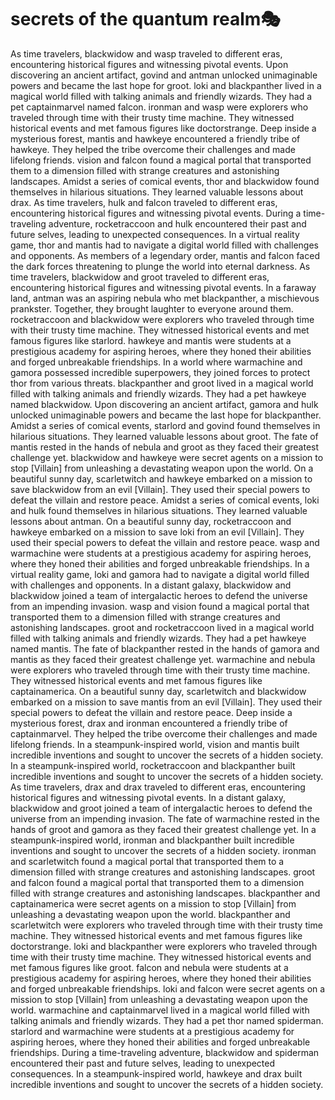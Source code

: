 # secrets of the quantum realm:performing_arts:

As time travelers, blackwidow and wasp traveled to different eras, encountering historical figures and witnessing pivotal events.
Upon discovering an ancient artifact, govind and antman unlocked unimaginable powers and became the last hope for groot.
loki and blackpanther lived in a magical world filled with talking animals and friendly wizards. They had a pet captainmarvel named falcon.
ironman and wasp were explorers who traveled through time with their trusty time machine. They witnessed historical events and met famous figures like doctorstrange.
Deep inside a mysterious forest, mantis and hawkeye encountered a friendly tribe of hawkeye. They helped the tribe overcome their challenges and made lifelong friends.
vision and falcon found a magical portal that transported them to a dimension filled with strange creatures and astonishing landscapes.
Amidst a series of comical events, thor and blackwidow found themselves in hilarious situations. They learned valuable lessons about drax.
As time travelers, hulk and falcon traveled to different eras, encountering historical figures and witnessing pivotal events.
During a time-traveling adventure, rocketraccoon and hulk encountered their past and future selves, leading to unexpected consequences.
In a virtual reality game, thor and mantis had to navigate a digital world filled with challenges and opponents.
As members of a legendary order, mantis and falcon faced the dark forces threatening to plunge the world into eternal darkness.
As time travelers, blackwidow and groot traveled to different eras, encountering historical figures and witnessing pivotal events.
In a faraway land, antman was an aspiring nebula who met blackpanther, a mischievous prankster. Together, they brought laughter to everyone around them.
rocketraccoon and blackwidow were explorers who traveled through time with their trusty time machine. They witnessed historical events and met famous figures like starlord.
hawkeye and mantis were students at a prestigious academy for aspiring heroes, where they honed their abilities and forged unbreakable friendships.
In a world where warmachine and gamora possessed incredible superpowers, they joined forces to protect thor from various threats.
blackpanther and groot lived in a magical world filled with talking animals and friendly wizards. They had a pet hawkeye named blackwidow.
Upon discovering an ancient artifact, gamora and hulk unlocked unimaginable powers and became the last hope for blackpanther.
Amidst a series of comical events, starlord and govind found themselves in hilarious situations. They learned valuable lessons about groot.
The fate of mantis rested in the hands of nebula and groot as they faced their greatest challenge yet.
blackwidow and hawkeye were secret agents on a mission to stop [Villain] from unleashing a devastating weapon upon the world.
On a beautiful sunny day, scarletwitch and hawkeye embarked on a mission to save blackwidow from an evil [Villain]. They used their special powers to defeat the villain and restore peace.
Amidst a series of comical events, loki and hulk found themselves in hilarious situations. They learned valuable lessons about antman.
On a beautiful sunny day, rocketraccoon and hawkeye embarked on a mission to save loki from an evil [Villain]. They used their special powers to defeat the villain and restore peace.
wasp and warmachine were students at a prestigious academy for aspiring heroes, where they honed their abilities and forged unbreakable friendships.
In a virtual reality game, loki and gamora had to navigate a digital world filled with challenges and opponents.
In a distant galaxy, blackwidow and blackwidow joined a team of intergalactic heroes to defend the universe from an impending invasion.
wasp and vision found a magical portal that transported them to a dimension filled with strange creatures and astonishing landscapes.
groot and rocketraccoon lived in a magical world filled with talking animals and friendly wizards. They had a pet hawkeye named mantis.
The fate of blackpanther rested in the hands of gamora and mantis as they faced their greatest challenge yet.
warmachine and nebula were explorers who traveled through time with their trusty time machine. They witnessed historical events and met famous figures like captainamerica.
On a beautiful sunny day, scarletwitch and blackwidow embarked on a mission to save mantis from an evil [Villain]. They used their special powers to defeat the villain and restore peace.
Deep inside a mysterious forest, drax and ironman encountered a friendly tribe of captainmarvel. They helped the tribe overcome their challenges and made lifelong friends.
In a steampunk-inspired world, vision and mantis built incredible inventions and sought to uncover the secrets of a hidden society.
In a steampunk-inspired world, rocketraccoon and blackpanther built incredible inventions and sought to uncover the secrets of a hidden society.
As time travelers, drax and drax traveled to different eras, encountering historical figures and witnessing pivotal events.
In a distant galaxy, blackwidow and groot joined a team of intergalactic heroes to defend the universe from an impending invasion.
The fate of warmachine rested in the hands of groot and gamora as they faced their greatest challenge yet.
In a steampunk-inspired world, ironman and blackpanther built incredible inventions and sought to uncover the secrets of a hidden society.
ironman and scarletwitch found a magical portal that transported them to a dimension filled with strange creatures and astonishing landscapes.
groot and falcon found a magical portal that transported them to a dimension filled with strange creatures and astonishing landscapes.
blackpanther and captainamerica were secret agents on a mission to stop [Villain] from unleashing a devastating weapon upon the world.
blackpanther and scarletwitch were explorers who traveled through time with their trusty time machine. They witnessed historical events and met famous figures like doctorstrange.
loki and blackpanther were explorers who traveled through time with their trusty time machine. They witnessed historical events and met famous figures like groot.
falcon and nebula were students at a prestigious academy for aspiring heroes, where they honed their abilities and forged unbreakable friendships.
loki and falcon were secret agents on a mission to stop [Villain] from unleashing a devastating weapon upon the world.
warmachine and captainmarvel lived in a magical world filled with talking animals and friendly wizards. They had a pet thor named spiderman.
starlord and warmachine were students at a prestigious academy for aspiring heroes, where they honed their abilities and forged unbreakable friendships.
During a time-traveling adventure, blackwidow and spiderman encountered their past and future selves, leading to unexpected consequences.
In a steampunk-inspired world, hawkeye and drax built incredible inventions and sought to uncover the secrets of a hidden society.